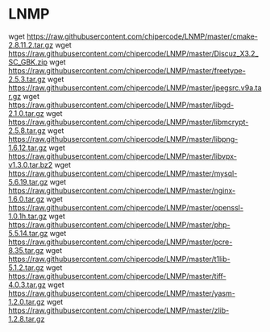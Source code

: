 # LNMP
wget https://raw.githubusercontent.com/chipercode/LNMP/master/cmake-2.8.11.2.tar.gz 
wget https://raw.githubusercontent.com/chipercode/LNMP/master/Discuz_X3.2_SC_GBK.zip 
wget https://raw.githubusercontent.com/chipercode/LNMP/master/freetype-2.5.3.tar.gz 
wget https://raw.githubusercontent.com/chipercode/LNMP/master/jpegsrc.v9a.tar.gz 
wget https://raw.githubusercontent.com/chipercode/LNMP/master/libgd-2.1.0.tar.gz 
wget https://raw.githubusercontent.com/chipercode/LNMP/master/libmcrypt-2.5.8.tar.gz 
wget https://raw.githubusercontent.com/chipercode/LNMP/master/libpng-1.6.12.tar.gz 
wget https://raw.githubusercontent.com/chipercode/LNMP/master/libvpx-v1.3.0.tar.bz2 
wget https://raw.githubusercontent.com/chipercode/LNMP/master/mysql-5.6.19.tar.gz 
wget https://raw.githubusercontent.com/chipercode/LNMP/master/nginx-1.6.0.tar.gz 
wget https://raw.githubusercontent.com/chipercode/LNMP/master/openssl-1.0.1h.tar.gz 
wget https://raw.githubusercontent.com/chipercode/LNMP/master/php-5.5.14.tar.gz 
wget https://raw.githubusercontent.com/chipercode/LNMP/master/pcre-8.35.tar.gz 
wget https://raw.githubusercontent.com/chipercode/LNMP/master/t1lib-5.1.2.tar.gz 
wget https://raw.githubusercontent.com/chipercode/LNMP/master/tiff-4.0.3.tar.gz 
wget https://raw.githubusercontent.com/chipercode/LNMP/master/yasm-1.2.0.tar.gz 
wget https://raw.githubusercontent.com/chipercode/LNMP/master/zlib-1.2.8.tar.gz 
